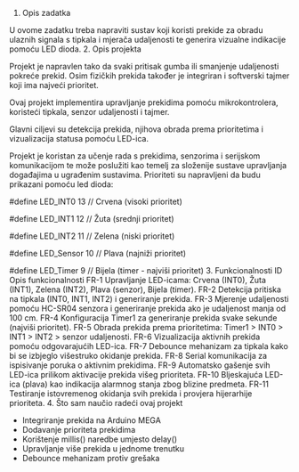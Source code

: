 1. Opis zadatka

U ovome zadatku treba napraviti sustav koji koristi prekide za obradu ulaznih signala s tipkala i mjerača udaljenosti te generira vizualne indikacije pomoću LED dioda.
2. Opis projekta

Projekt je napravlen tako da svaki pritisak gumba ili smanjenje udaljenosti pokreće prekid. Osim fizičkih prekida također je integriran i softverski tajmer koji ima najveći prioritet.

Ovaj projekt implementira upravljanje prekidima pomoću mikrokontrolera, koristeći tipkala, senzor udaljenosti i tajmer.

Glavni ciljevi su detekcija prekida, njihova obrada prema prioritetima i vizualizacija statusa pomoću LED-ica.

Projekt je koristan za učenje rada s prekidima, senzorima i serijskom komunikacijom te može poslužiti kao temelj za složenije sustave upravljanja događajima u ugrađenim sustavima.
Prioriteti su napravljeni da budu prikazani pomoću led dioda:

#define LED_INT0 13 // Crvena (visoki prioritet)

#define LED_INT1 12 // Žuta (srednji prioritet)

#define LED_INT2 11 // Zelena (niski prioritet)

#define LED_Sensor 10 // Plava (najniži prioritet)

#define LED_Timer 9 // Bijela (timer - najviši prioritet)
3. Funkcionalnosti
ID 	Opis funkcionalnosti
FR-1 	Upravljanje LED-icama: Crvena (INT0), Žuta (INT1), Zelena (INT2), Plava (senzor), Bijela (timer).
FR-2 	Detekcija pritiska na tipkala (INT0, INT1, INT2) i generiranje prekida.
FR-3 	Mjerenje udaljenosti pomoću HC-SR04 senzora i generiranje prekida ako je udaljenost manja od 100 cm.
FR-4 	Konfiguracija Timer1 za generiranje prekida svake sekunde (najviši prioritet).
FR-5 	Obrada prekida prema prioritetima: Timer1 > INT0 > INT1 > INT2 > senzor udaljenosti.
FR-6 	Vizualizacija aktivnih prekida pomoću odgovarajućih LED-ica.
FR-7 	Debounce mehanizam za tipkala kako bi se izbjeglo višestruko okidanje prekida.
FR-8 	Serial komunikacija za ispisivanje poruka o aktivnim prekidima.
FR-9 	Automatsko gašenje svih LED-ica prilikom aktivacije prekida višeg prioriteta.
FR-10 	Bljeskajuća LED-ica (plava) kao indikacija alarmnog stanja zbog blizine predmeta.
FR-11 	Testiranje istovremenog okidanja svih prekida i provjera hijerarhije prioriteta.
4. Što sam naučio radeći ovaj projekt
- Integriranje prekida na Arduino MEGA
- Dodavanje prioriteta prekidima
- Korištenje millis() naredbe umjesto delay()
- Upravljanje više prekida u jednome trenutku
- Debounce mehanizam protiv grešaka
